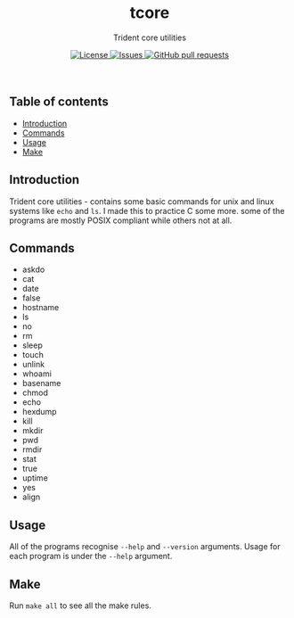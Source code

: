 <p align="center">
	<h1 align="center">tcore</h2>
	<p align="center">Trident core utilities</p>
</p>
<p align="center">
	<a href="./LICENSE">
		<img alt="License" src="https://img.shields.io/badge/license-GPL-blue?color=7aca00"/>
	</a>
	<a href="https://github.com/LordOfTrident/tcore/issues">
		<img alt="Issues" src="https://img.shields.io/github/issues/LordOfTrident/tcore?color=0088ff"/>
	</a>
	<a href="https://github.com/LordOfTrident/tcore/pulls">
		<img alt="GitHub pull requests" src="https://img.shields.io/github/issues-pr/LordOfTrident/tcore?color=0088ff"/>
	</a>
	<br><br><br>
</p>

## Table of contents
* [Introduction](#introduction)
* [Commands](#commands)
* [Usage](#usage)
* [Make](#make)

## Introduction
Trident core utilities - contains some basic commands for unix and linux systems like `echo` and `ls`. I made this to
practice C some more. some of the programs are mostly POSIX compliant while others not at all.

## Commands
- askdo
- cat
- date
- false
- hostname
- ls
- no
- rm
- sleep
- touch
- unlink
- whoami
- basename
- chmod
- echo
- hexdump
- kill
- mkdir
- pwd
- rmdir
- stat
- true
- uptime
- yes
- align

## Usage
All of the programs recognise `--help` and `--version` arguments. Usage for each program is under the `--help` argument.

## Make
Run `make all` to see all the make rules.
